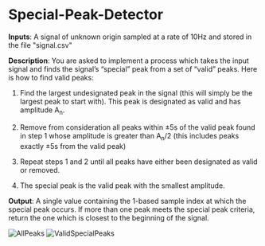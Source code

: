 # Special-Peak-Detector

**Inputs**: A signal of unknown origin sampled at a rate of 10Hz and stored in the file "signal.csv"

**Description**: You are asked to implement a process which takes the input signal and finds the signal’s “special” peak from a set of “valid” peaks. Here is how to find valid peaks:

1) Find the largest undesignated peak in the signal (this will simply be the largest peak to start with). This peak is designated as valid and has amplitude A<sub>n</sub>.

2) Remove from consideration all peaks within ±5s of the valid peak found in step 1 whose amplitude is greater than A<sub>n</sub>/2 (this includes peaks exactly ±5s from the valid peak)
3) Repeat steps 1 and 2 until all peaks have either been designated as valid or removed. 

4) The special peak is the valid peak with the smallest amplitude.

**Output**: A single value containing the 1-based sample index at which the special peak occurs. If more than one peak meets the special peak criteria, return the one which is closest to the beginning of the signal.

![AllPeaks](https://user-images.githubusercontent.com/63022731/94362722-33c8c700-0072-11eb-929b-0834425da082.jpg)
![ValidSpecialPeaks](https://user-images.githubusercontent.com/63022731/94362720-33303080-0072-11eb-9e1b-1a4a9d47f705.jpg)
